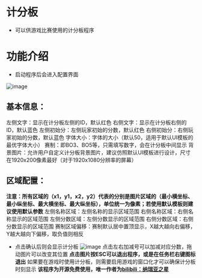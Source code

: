 # 计分板
- 可以供游戏比赛使用的计分板程序
# 功能介绍
- 启动程序后会进入配置界面
  
![image](https://github.com/user-attachments/assets/53ed333a-0ead-40f3-86a8-c8495e6fb5ac)
## 基本信息：
左侧文字：显示在计分板左侧的ID，默认红色
右侧文字：显示在计分板右侧的ID，默认蓝色
左侧初始分：左侧玩家初始的分数，默认红色
右侧初始分：右侧玩家初始的分数，默认蓝色
字体大小：字体的大小（默认50，适用于默认UI模板的最优字体大小）
赛制：即BO3、BO5等，只需填写数字，会在计分板中间显示
背景图片：允许用户自定义计分板背景图片，建议仿照默认UI模板进行设计，尺寸在1920x200像素最好（对于1920x1080分辨率的屏幕）
## 区域配置：
**注意：所有区域的（x1，y1，x2，y2）代表的分别是图片区域的（最小横坐标、最小纵坐标、最大横坐标、最大纵坐标），单位统一为像素；若使用默认模板则建议使用默认参数**
左侧名称区域：左侧名称的显示区域范围
右侧名称区域：右侧名称显示的区域范围
左侧分数区域：左侧分数显示的区域范围
右侧分数区域：右侧分数显示的区域范围
赛制区域偏移：赛制默认居中置顶显示，X越大越向右偏移，Y越大越向下偏移，取负值则相反
- 点击确认后则会显示计分板
![image](https://github.com/user-attachments/assets/5c426ff3-e275-4ce8-85e8-ad624a1cd5d9)
点击左右加减号可以加减对应分数，拖动图片可以改变其位置
**点击图片按ESC可以退出程序，或是在任务栏右键图标退出**
如果要在游戏时使用计分板，则需要启用游戏的窗口化才可以确保计分板时刻显示
**该程序为开源免费使用，唯一作者为[bilibili：纳瑞亚之星](https://space.bilibili.com/231926535)**
